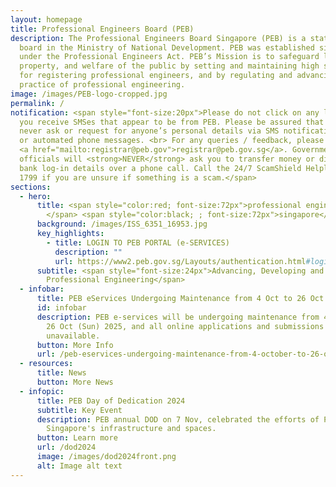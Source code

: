 ```yaml
---
layout: homepage
title: Professional Engineers Board (PEB)
description: The Professional Engineers Board Singapore (PEB) is a statutory
  board in the Ministry of National Development. PEB was established since 1971
  under the Professional Engineers Act. PEB’s Mission is to safeguard life,
  property, and welfare of the public by setting and maintaining high standards
  for registering professional engineers, and by regulating and advancing the
  practice of professional engineering.
image: /images/PEB-logo-cropped.jpg
permalink: /
notification: <span style="font-size:20px">Please do not click on any links if
  you receive SMSes that appear to be from PEB. Please be assured that PEB will
  never ask or request for anyone’s personal details via SMS notifications and /
  or automated phone messages. <br> For any queries / feedback, please email to
  <a href="mailto:registrar@peb.gov">registrar@peb.gov.sg</a>. Government
  officials will <strong>NEVER</strong> ask you to transfer money or disclose
  bank log-in details over a phone call. Call the 24/7 ScamShield Helpline at
  1799 if you are unsure if something is a scam.</span>
sections:
  - hero:
      title: <span style="color:red; font-size:72px">professional engineers board
        </span> <span style="color:black; ; font-size:72px">singapore</span>
      background: /images/ISS_6351_16953.jpg
      key_highlights:
        - title: LOGIN TO PEB PORTAL (e-SERVICES)
          description: ""
          url: https://www2.peb.gov.sg/Layouts/authentication.html#login
      subtitle: <span style="font-size:24px">Advancing, Developing and Regulating
        Professional Engineering</span>
  - infobar:
      title: PEB eServices Undergoing Maintenance from 4 Oct to 26 Oct 25
      id: infobar
      description: PEB e-services will be undergoing maintenance from 4 Oct (Sat) to
        26 Oct (Sun) 2025, and all online applications and submissions will be
        unavailable.
      button: More Info
      url: /peb-eservices-undergoing-maintenance-from-4-october-to-26-october-2025/
  - resources:
      title: News
      button: More News
  - infopic:
      title: PEB Day of Dedication 2024
      subtitle: Key Event
      description: PEB annual DOD on 7 Nov, celebrated the efforts of PEs in shaping
        Singapore's infrastructure and spaces.
      button: Learn more
      url: /dod2024
      image: /images/dod2024front.png
      alt: Image alt text
---
```

